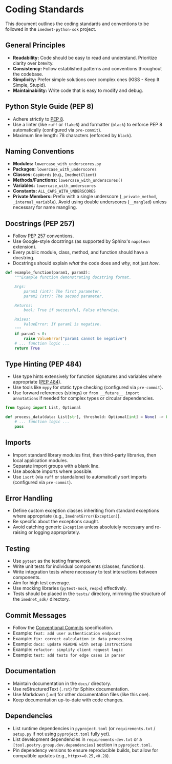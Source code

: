 # Coding Standards

This document outlines the coding standards and conventions to be followed in the `imednet-python-sdk` project.

## General Principles

* **Readability:** Code should be easy to read and understand. Prioritize clarity over brevity.
* **Consistency:** Follow established patterns and conventions throughout the codebase.
* **Simplicity:** Prefer simple solutions over complex ones (KISS - Keep It Simple, Stupid).
* **Maintainability:** Write code that is easy to modify and debug.

## Python Style Guide (PEP 8)

* Adhere strictly to [PEP 8](https://www.python.org/dev/peps/pep-0008/).
* Use a linter (like `ruff` or `flake8`) and formatter (`black`) to enforce PEP 8 automatically (configured via `pre-commit`).
* Maximum line length: 78 characters (enforced by `black`).

## Naming Conventions

* **Modules:** `lowercase_with_underscores.py`
* **Packages:** `lowercase_with_underscores`
* **Classes:** `CapWords` (e.g., `ImednetClient`)
* **Methods/Functions:** `lowercase_with_underscores()`
* **Variables:** `lowercase_with_underscores`
* **Constants:** `ALL_CAPS_WITH_UNDERSCORES`
* **Private Members:** Prefix with a single underscore (`_private_method`, `_internal_variable`). Avoid using double underscores (`__mangled`) unless necessary for name mangling.

## Docstrings (PEP 257)

* Follow [PEP 257](https://www.python.org/dev/peps/pep-0257/) conventions.
* Use Google-style docstrings (as supported by Sphinx's `napoleon` extension).
* Every public module, class, method, and function should have a docstring.
* Docstrings should explain *what* the code does and *why*, not just *how*.

```python
def example_function(param1, param2):
    """Example function demonstrating docstring format.

    Args:
        param1 (int): The first parameter.
        param2 (str): The second parameter.

    Returns:
        bool: True if successful, False otherwise.

    Raises:
        ValueError: If param1 is negative.
    """
    if param1 < 0:
        raise ValueError("param1 cannot be negative")
    # ... function logic ...
    return True
```

## Type Hinting (PEP 484)

* Use type hints extensively for function signatures and variables where appropriate ([PEP 484](https://www.python.org/dev/peps/pep-0484/)).
* Use tools like `mypy` for static type checking (configured via `pre-commit`).
* Use forward references (strings) or `from __future__ import annotations` if needed for complex types or circular dependencies.

```python
from typing import List, Optional

def process_data(data: List[str], threshold: Optional[int] = None) -> bool:
    # ... function logic ...
    pass
```

## Imports

* Import standard library modules first, then third-party libraries, then local application modules.
* Separate import groups with a blank line.
* Use absolute imports where possible.
* Use `isort` (via `ruff` or standalone) to automatically sort imports (configured via `pre-commit`).

## Error Handling

* Define custom exception classes inheriting from standard exceptions where appropriate (e.g., `ImednetError(Exception)`).
* Be specific about the exceptions caught.
* Avoid catching generic `Exception` unless absolutely necessary and re-raising or logging appropriately.

## Testing

* Use `pytest` as the testing framework.
* Write unit tests for individual components (classes, functions).
* Write integration tests where necessary to test interactions between components.
* Aim for high test coverage.
* Use mocking libraries (`pytest-mock`, `respx`) effectively.
* Tests should be placed in the `tests/` directory, mirroring the structure of the `imednet_sdk/` directory.

## Commit Messages

* Follow the [Conventional Commits](https://www.conventionalcommits.org/en/v1.0.0/) specification.
* Example: `feat: add user authentication endpoint`
* Example: `fix: correct calculation in data processing`
* Example: `docs: update README with setup instructions`
* Example: `refactor: simplify client request logic`
* Example: `test: add tests for edge cases in parser`

## Documentation

* Maintain documentation in the `docs/` directory.
* Use reStructuredText (`.rst`) for Sphinx documentation.
* Use Markdown (`.md`) for other documentation files (like this one).
* Keep documentation up-to-date with code changes.

## Dependencies

* List runtime dependencies in `pyproject.toml` (or `requirements.txt` / `setup.py` if not using `pyproject.toml` fully yet).
* List development dependencies in `requirements-dev.txt` or a `[tool.poetry.group.dev.dependencies]` section in `pyproject.toml`.
* Pin dependency versions to ensure reproducible builds, but allow for compatible updates (e.g., `httpx>=0.25,<0.28`).
